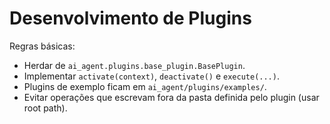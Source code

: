 # Desenvolvimento de Plugins

Regras básicas:
- Herdar de `ai_agent.plugins.base_plugin.BasePlugin`.
- Implementar `activate(context)`, `deactivate()` e `execute(...)`.
- Plugins de exemplo ficam em `ai_agent/plugins/examples/`.
- Evitar operações que escrevam fora da pasta definida pelo plugin (usar root path).
